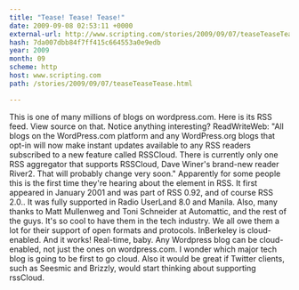 ```yaml
---
title: "Tease! Tease! Tease!"
date: 2009-09-08 02:53:11 +0000
external-url: http://www.scripting.com/stories/2009/09/07/teaseTeaseTease.html
hash: 7da007dbb84f7ff415c664553a0e9edb
year: 2009
month: 09
scheme: http
host: www.scripting.com
path: /stories/2009/09/07/teaseTeaseTease.html

---
```


This is one of many millions of blogs on wordpress.com.
Here is its RSS feed.
View source on that.
Notice anything interesting? 
ReadWriteWeb: "All blogs on the WordPress.com platform and any WordPress.org blogs that opt-in will now make instant updates available to any RSS readers subscribed to a new feature called RSSCloud. There is currently only one RSS aggregator that supports RSSCloud, Dave Winer's brand-new reader River2. That will probably change very soon."
Apparently for some people this is the first time they're hearing about the <cloud> element in RSS. It first appeared in January 2001 and was part of RSS 0.92, and of course RSS 2.0.. It was fully supported in Radio UserLand 8.0 and Manila. 
Also, many thanks to Matt Mullenweg and Toni Schneider at Automattic, and the rest of the guys. It's so cool to have them in the tech industry. We all owe them a lot for their support of open formats and protocols. 
InBerkeley is cloud-enabled. And it works! Real-time, baby. 
Any Wordpress blog can be cloud-enabled, not just the ones on wordpress.com. I wonder which major tech blog is going to be first to go cloud.
Also it would be great if Twitter clients, such as Seesmic and Brizzly, would start thinking about supporting rssCloud.
